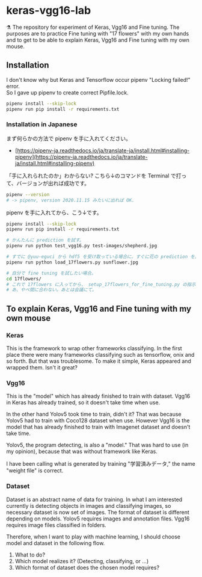 keras-vgg16-lab
===

⚗️ The repository for experiment of Keras, Vgg16 and Fine tuning. The purposes are to practice Fine tuning with "17 flowers" with my own hands and to get to be able to explain Keras, Vgg16 and Fine tuning with my own mouse.

## Installation

I don't know why but Keras and Tensorflow occur pipenv "Locking failed!" error.  
So I gave up pipenv to create correct Pipfile.lock.

```bash
pipenv install --skip-lock
pipenv run pip install -r requirements.txt
```

### Installation in Japanese

まず何らかの方法で pipenv を手に入れてください。

- [https://pipenv-ja.readthedocs.io/ja/translate-ja/install.html#installing-pipenv](https://pipenv-ja.readthedocs.io/ja/translate-ja/install.html#installing-pipenv)

「手に入れられたのか」わからない? こちら↓のコマンドを Terminal で打って、バージョンが出れば成功です。

```bash
pipenv --version
# -> pipenv, version 2020.11.15 みたいに出れば OK.
```

pipenv を手に入れてから、こう↓です。

```bash
pipenv install --skip-lock
pipenv run pip install -r requirements.txt

# かんたんに prediction を試す。
pipenv run python test_vgg16.py test-images/shepherd.jpg

# すでに @yuu-eguci から hdf5 を受け取っている場合に、すぐに花の prediction を試す場合。
pipenv run python load_17flowers.py sunflower.jpg

# 自分で fine tuning を試したい場合。
cd 17flowers/
# これで 17flowers に入ってから、 setup_17flowers_for_fine_tuning.py の指示に従う。
# あ、やべ間に合わない。あとは会議にて。
```

## To explain Keras, Vgg16 and Fine tuning with my own mouse

### Keras

This is the framework to wrap other frameworks classifying. In the first place there were many frameworks classifying such as tensorflow, onix and so forth. But that was troublesome. To make it simple, Keras appeared and wrapped them. Isn't it great?

### Vgg16

This is the "model" which has already finished to train with dataset. Vgg16 in Keras has already trained, so it doesn't take time when use.

In the other hand Yolov5 took time to train, didn't it? That was because Yolov5 had to train with Coco128 dataset when use. However Vgg16 is the model that has already finished to train with Imagenet dataset and doesn't take time.

Yolov5, the program detecting, is also a "model." That was hard to use (in my opinion), because that was without framework like Keras.

I have been calling what is generated by training "学習済みデータ," the name "weight file" is correct.

### Dataset

Dataset is an abstract name of data for training. In what I am interested currently is detecting objects in images and classifying images, so necessary dataset is now set of images. The format of dataset is different depending on models. Yolov5 requires images and annotation files. Vgg16 requires image files classified in folders.

Therefore, when I want to play with machine learning, I should choose model and dataset in the following flow.

1. What to do?
2. Which model realizes it? (Detecting, classifying, or ...)
3. Which format of dataset does the chosen model requires?
